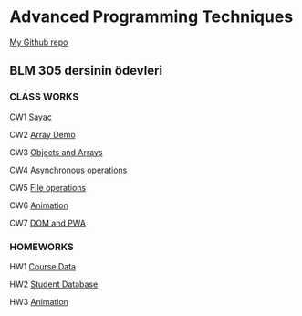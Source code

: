 # Advanced Programming Techniques

[My Github repo](https://github.com/enesbehlul/Advanced_Programming) 

## BLM 305 dersinin ödevleri 

### CLASS WORKS

CW1 [Sayaç](https://enesbehlul.github.io/Advanced_Programming/ClassWorks/damga_sayaci.html)

CW2 [Array Demo](https://enesbehlul.github.io/Advanced_Programming/ClassWorks/Array_Demo.html)

CW3 [Objects and Arrays](https://enesbehlul.github.io/Advanced_Programming/ClassWorks/inspector.html)

CW4 [Asynchronous operations](https://enesbehlul.github.io/Advanced_Programming/ClassWorks/CW4//index.html)

CW5 [File operations](https://enesbehlul.github.io/Advanced_Programming/ClassWorks//Fetch%20remote.html)

CW6 [Animation](https://enesbehlul.github.io/Advanced_Programming/ClassWorks//timing.html)

CW7 [DOM and PWA](https://enesbehlul.github.io/Advanced_Programming/ClassWorks/CW7/table.html)

### HOMEWORKS

HW1 [Course Data](https://enesbehlul.github.io/Advanced_Programming/HomeWorks/Course_data.html)

HW2 [Student Database](https://enesbehlul.github.io/Advanced_Programming/HomeWorks/2ndHomeWork//Students.html)

HW3 [Animation](https://enesbehlul.github.io/Advanced_Programming/HomeWorks/HW3/show.html)